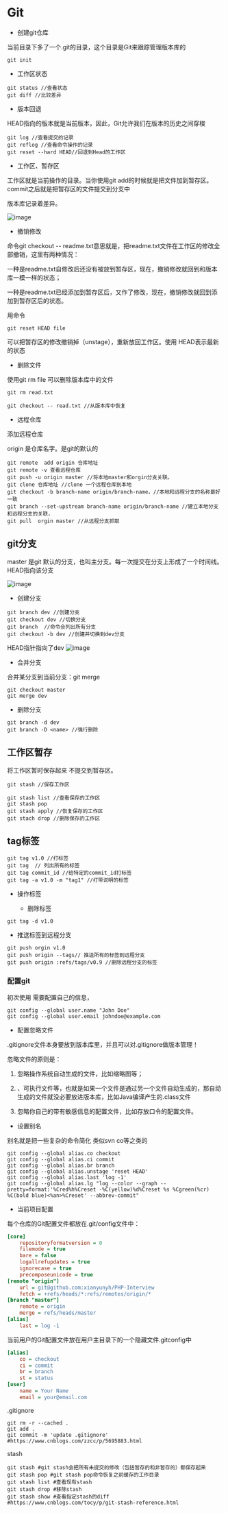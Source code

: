 # Git

- 创建git仓库

当前目录下多了一个.git的目录，这个目录是Git来跟踪管理版本库的

```
git init  
```

- 工作区状态

```
git status //查看状态
git diff //比较差异
```

- 版本回退

HEAD指向的版本就是当前版本，因此，Git允许我们在版本的历史之间穿梭
```
git log //查看提交的记录
git reflog //查看命令操作的记录
git reset --hard HEAD//回退到Head的工作区
```

- 工作区、暂存区

工作区就是当前操作的目录。当你使用git add的时候就是把文件加到暂存区。commit之后就是把暂存区的文件提交到分支中

版本库记录着差异。

![image](https://www.liaoxuefeng.com/files/attachments/001384907720458e56751df1c474485b697575073c40ae9000/0)

- 撤销修改

命令git checkout -- readme.txt意思就是，把readme.txt文件在工作区的修改全部撤销，这里有两种情况：

一种是readme.txt自修改后还没有被放到暂存区，现在，撤销修改就回到和版本库一模一样的状态；

一种是readme.txt已经添加到暂存区后，又作了修改，现在，撤销修改就回到添加到暂存区后的状态。

用命令

```
git reset HEAD file
```
可以把暂存区的修改撤销掉（unstage），重新放回工作区。使用 HEAD表示最新的状态

- 删除文件


使用git rm file 可以删除版本库中的文件

```
git rm read.txt

git checkout -- read.txt //从版本库中恢复

```

- 远程仓库

添加远程仓库

origin 是仓库名字。是git的默认的 
```
git remote  add origin 仓库地址
git remote -v 查看远程仓库
git push -u origin master //将本地master和orgin分支关联。
git clone 仓库地址 //clone 一个远程仓库到本地
git checkout -b branch-name origin/branch-name，//本地和远程分支的名称最好一致
git branch --set-upstream branch-name origin/branch-name //建立本地分支和远程分支的关联，
git pull  orgin master //从远程分支抓取
```

## git分支

master 是git 默认的分支，也叫主分支。每一次提交在分支上形成了一个时间线。HEAD指向该分支

![image](https://www.liaoxuefeng.com/files/attachments/001384908811773187a597e2d844eefb11f5cf5d56135ca000/0)

- 创建分支

```
git branch dev //创建分支
git checkout dev //切换分支
git branch  //命令会列出所有分支
git checkout -b dev //创建并切换到dev分支
```
HEAD指针指向了dev
![image](https://www.liaoxuefeng.com/files/attachments/00138490883510324231a837e5d4aee844d3e4692ba50f5000/0)

- 合并分支

合并某分支到当前分支：git merge <name>
```
git checkout master 
git merge dev
```

- 删除分支

```
git branch -d dev
git branch -D <name> //强行删除

```

## 工作区暂存

将工作区暂时保存起来 不提交到暂存区。

```
git stash //保存工作区

git stash list //查看保存的工作区
git stash pop
git stash apply //恢复保存的工作区
git stach drop //删除保存的工作区
```

## tag标签

```
git tag v1.0 //打标签
git tag  // 列出所有的标签
git tag commit_id //给特定的commit_id打标签
git tag -a v1.0 -m "tag1" //打带说明的标签
```

- 操作标签

  - 删除标签

```
git tag -d v1.0
```
- 推送标签到远程分支

```
git push orgin v1.0
git push origin --tags// 推送所有的标签到远程分支
git push origin :refs/tags/v0.9 //删除远程分支的标签
```
### 配置git

初次使用 需要配置自己的信息，

```
git config --global user.name "John Doe"
git config --global user.email johndoe@example.com
```


- 配置忽略文件

.gitignore文件本身要放到版本库里，并且可以对.gitignore做版本管理！

忽略文件的原则是：

1. 忽略操作系统自动生成的文件，比如缩略图等；
2. 、可执行文件等，也就是如果一个文件是通过另一个文件自动生成的，那自动生成的文件就没必要放进版本库，比如Java编译产生的.class文件

3. 忽略你自己的带有敏感信息的配置文件，比如存放口令的配置文件。


- 设置别名 

别名就是把一些复杂的命令简化 类似svn co等之类的

```shell
git config --global alias.co checkout
git config --global alias.ci commit
git config --global alias.br branch
git config --global alias.unstage 'reset HEAD'
git config --global alias.last 'log -1'
git config --global alias.lg "log --color --graph --pretty=format:'%Cred%h%Creset -%C(yellow)%d%Creset %s %Cgreen(%cr) %C(bold blue)<%an>%Creset' --abbrev-commit"
```

- 当前项目配置

每个仓库的Git配置文件都放在.git/config文件中：

```ini
[core]
    repositoryformatversion = 0
    filemode = true
    bare = false
    logallrefupdates = true
    ignorecase = true
    precomposeunicode = true
[remote "origin"]
    url = git@github.com:xianyunyh/PHP-Interview
    fetch = +refs/heads/*:refs/remotes/origin/*
[branch "master"]
    remote = origin
    merge = refs/heads/master
[alias]
    last = log -1
```

当前用户的Git配置文件放在用户主目录下的一个隐藏文件.gitconfig中

```ini
[alias]
    co = checkout
    ci = commit
    br = branch
    st = status
[user]
    name = Your Name
    email = your@email.com
```

.gitignore
```
git rm -r --cached .
git add .
git commit -m 'update .gitignore'
#https://www.cnblogs.com/zzcc/p/5695883.html
```

stash
```
git stash #git stash会把所有未提交的修改（包括暂存的和非暂存的）都保存起来
git stash pop #git stash pop命令恢复之前缓存的工作目录
git stash list #查看现有stash
git stash drop #移除stash
git stash show #查看指定stash的diff
#https://www.cnblogs.com/tocy/p/git-stash-reference.html
```